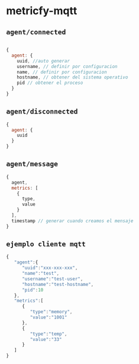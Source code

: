 # metricfy-mqtt

## `agent/connected`

```js

{
  agent: {
    uuid, //auto generar
    username, // definir por configuracion
    name, // definir por configuracion
    hostname, // obtener del sistema operativo
    pid // obtener el proceso
  }
}

```

## `agent/disconnected`
```js
{
  agent: {
    uuid
  }
}

```

## `agent/message`

```js
{
  agent,
  metrics: [
    {
      type,
      value
    }
  ],
  timestamp // generar cuando creamos el mensaje
}

```


## `ejemplo cliente mqtt`

```js
{
   "agent":{
      "uuid":"xxx-xxx-xxx",
      "name":"test",
      "username":"test-user",
      "hostname":"test-hostname",
      "pid":10
   },
   "metrics":[
      {
         "type":"memory",
         "value":"1001"
      },
      {
         "type":"temp",
         "value":"33"
      }
   ]
}
```